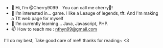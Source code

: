- 👋 Hi, I’m @Cherry9099　You can call me cherry🍒! 
- 👀 I’m interested in...      game. I like a Leauge of legends, tft. And I'm making a Tft web page for myself
- 🌱 I’m currently learning... Java, Javascript, PHP.
- 📫 How to reach me :         nthyn99@gmail.com

I'll do my best, Take good care of me!!
thanks for reading~ <3
<!---
Cherry9099/Cherry9099 is a ✨ special ✨ repository because its `README.md` (this file) appears on your GitHub profile.
You can click the Preview link to take a look at your changes.
--->
